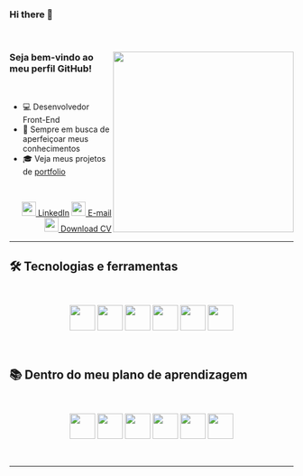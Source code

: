 ### Hi there 👋
<br>

<div>
<img align="right" width="320px" src="https://github-readme-stats.vercel.app/api/top-langs/?username=Gabtech1&layout=compact"/>

<h3> Seja bem-vindo ao meu perfil GitHub!</h3> <br>

- 💻 Desenvolvedor Front-End
- 📙 Sempre em busca de aperfeiçoar meus conhecimentos
- 🎓 Veja meus projetos de <a href="https://gabtech1.github.io/Portfolio/">portfolio</a>
<br>
<p align="right">
  <a href="https://www.linkedin.com/in/gabriel-aparecido-da-paix%C3%A3o-118a88226/" alt="Linkedin" target="_blank">
  <img width="25px" src="https://cdn.jsdelivr.net/gh/devicons/devicon/icons/linkedin/linkedin-original.svg"> LinkedIn</a>
  <a href="mailto:GabrielAp.dev@hotmail.com" alt="E-mail" target="_blank">
  <img width="25px" src="https://cdn.discordapp.com/attachments/1003743714247716958/1070553045458505758/icons8-mail-48.png" > E-mail</a>
  <a href="https://drive.google.com/file/d/1v-la6LR8vR-BNn9yp2LxkEcTHuKsIMSk/view?usp=share_link" alt="CV" target="_blank">
  <img width="25px" src="https://cdn.discordapp.com/attachments/1003743714247716958/1070553557859831828/icons8-resume-48.png" > Download CV</a>
  </p>
</div>

---
## 🛠 Tecnologias e ferramentas 
<br>
<p align="center">
<img width="45" src="https://cdn.jsdelivr.net/gh/devicons/devicon/icons/git/git-plain.svg"/>
<img width="45" src="https://cdn.discordapp.com/attachments/1003743714247716958/1070554374201430056/icons8-github-48.png" />
<img width="45" src="https://cdn.jsdelivr.net/gh/devicons/devicon/icons/html5/html5-plain-wordmark.svg"/>
<img width="45" src="https://cdn.jsdelivr.net/gh/devicons/devicon/icons/css3/css3-plain-wordmark.svg" />
<img width="45" src="https://cdn.jsdelivr.net/gh/devicons/devicon/icons/javascript/javascript-plain.svg"/>
<img width="45" src="https://cdn.jsdelivr.net/gh/devicons/devicon/icons/figma/figma-original.svg"/>       
</p>

<br>

## 📚 Dentro do meu plano de aprendizagem
<br>
<p align="center">
<img width="45" src="https://cdn.jsdelivr.net/gh/devicons/devicon/icons/react/react-original-wordmark.svg" />
<img width="45" src="https://cdn.jsdelivr.net/gh/devicons/devicon/icons/angularjs/angularjs-original.svg"
 />
<img width="45" src="https://cdn.jsdelivr.net/gh/devicons/devicon/icons/vuejs/vuejs-original-wordmark.svg" />
<img width="45" src="https://cdn.jsdelivr.net/gh/devicons/devicon/icons/nodejs/nodejs-plain.svg"/>
<img width="45" src="https://cdn.jsdelivr.net/gh/devicons/devicon/icons/typescript/typescript-original.svg" />
<img width="45" src="https://cdn.jsdelivr.net/gh/devicons/devicon/icons/mysql/mysql-original-wordmark.svg" />

</p> <br>

---
